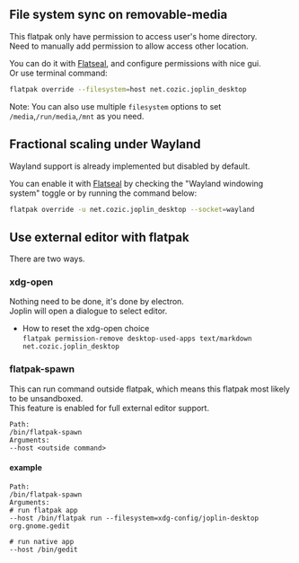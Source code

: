## File system sync on removable-media
This flatpak only have permission to access user's home directory.  
Need to manually add permission to allow access other location. 


You can do it with [Flatseal](https://flathub.org/apps/details/com.github.tchx84.Flatseal), and configure permissions with nice gui.  
Or use terminal command:
```sh
flatpak override --filesystem=host net.cozic.joplin_desktop
```
Note: You can also use multiple `filesystem` options to set `/media`,`/run/media`,`/mnt` as you need.

## Fractional scaling under Wayland

Wayland support is already implemented but disabled by default.

You can enable it with [Flatseal](https://flathub.org/apps/com.github.tchx84.Flatseal) by checking the "Wayland windowing system" toggle or by running the command below: 

```bash
flatpak override -u net.cozic.joplin_desktop --socket=wayland
``` 

## Use external editor with flatpak
There are two ways.
### xdg-open
Nothing need to be done, it's done by electron.  
Joplin will open a dialogue to select editor.  

- How to reset the xdg-open choice  
`flatpak permission-remove desktop-used-apps text/markdown net.cozic.joplin_desktop`

### flatpak-spawn
This can run command outside flatpak, which means this flatpak most likely to be unsandboxed.  
This feature is enabled for full external editor support.  
```text
Path:
/bin/flatpak-spawn
Arguments:
--host <outside command>
```

#### example
```text
Path: 
/bin/flatpak-spawn
Arguments: 
# run flatpak app
--host /bin/flatpak run --filesystem=xdg-config/joplin-desktop org.gnome.gedit

# run native app
--host /bin/gedit
```
